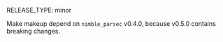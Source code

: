 RELEASE_TYPE: minor

Make makeup depend on `nimble_parsec` v0.4.0, because v0.5.0 contains breaking changes.